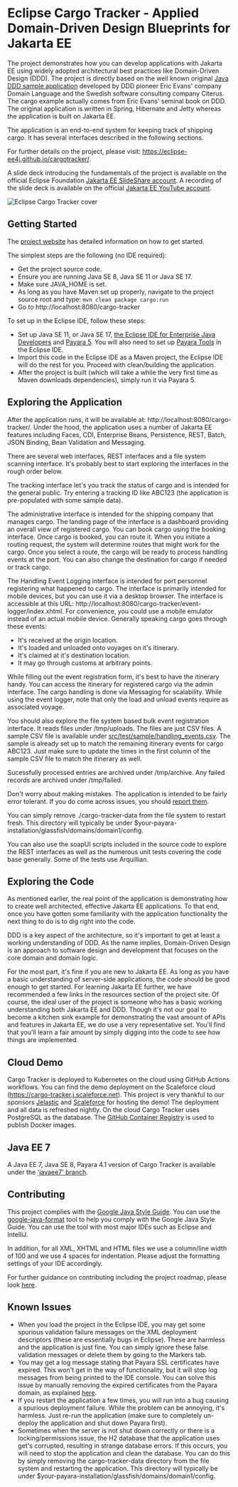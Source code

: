 # Eclipse Cargo Tracker - Applied Domain-Driven Design Blueprints for Jakarta EE

The project demonstrates how you can develop applications with Jakarta EE using widely adopted
architectural best practices like Domain-Driven
Design (DDD). The project is directly based on the well known
original [Java DDD sample application](http://dddsample.sourceforge.net)
developed by DDD pioneer Eric Evans' company Domain Language and the Swedish
software consulting company Citerus. The cargo example actually comes from
Eric Evans' seminal book on DDD. The original application is written in Spring,
Hibernate and Jetty whereas the application is built on Jakarta EE.

The application is an end-to-end system for keeping track of shipping cargo. It
has several interfaces described in the following sections.

For further details on the project, please visit: https://eclipse-ee4j.github.io/cargotracker/.

A slide deck introducing the
fundamentals of the project is available on the official Eclipse
Foundation [Jakarta EE SlideShare account](https://www.slideshare.net/Jakarta_EE/applied-domaindriven-design-blueprints-for-jakarta-ee).
A recording of the slide deck is available on the official [Jakarta EE YouTube account](https://www.youtube.com/watch?v=pKmmZd-3mhA).

![Eclipse Cargo Tracker cover](cargo_tracker_cover.png)

## Getting Started

The [project website](https://eclipse-ee4j.github.io/cargotracker/) has detailed information on how
to get started.

The simplest steps are the following (no IDE required):

* Get the project source code.
* Ensure you are running Java SE 8, Java SE 11 or Java SE 17.
* Make sure JAVA_HOME is set.
* As long as you have Maven set up properly, navigate to the project source root and
  type: `mvn clean package cargo:run`
* Go to http://localhost:8080/cargo-tracker

To set up in the Eclipse IDE, follow these steps:

* Set up Java SE 11, or Java SE 17,
  [the Eclipse IDE for Enterprise Java Developers](https://www.eclipse.org/downloads/packages/)
  and [Payara 5](https://www.payara.fish/downloads/).
  You will also need to set up [Payara Tools](https://marketplace.eclipse.org/content/payara-tools) in the Eclipse IDE.
* Import this code in the Eclipse IDE as a Maven project,
  the Eclipse IDE will do the rest for you. Proceed with clean/building the application.
* After the project is built (which will take a while the very first time as Maven downloads dependencies), simply run it via Payara 5.

## Exploring the Application

After the application runs, it will be available at:
http://localhost:8080/cargo-tracker/. Under the hood, the application uses
a number of Jakarta EE features including Faces, CDI, Enterprise Beans, Persistence, REST, Batch, JSON Binding,
Bean Validation and Messaging.

There are several web interfaces, REST interfaces and a file system scanning
interface. It's probably best to start exploring the interfaces in the rough
order below.

The tracking interface let's you track the status of cargo and is
intended for the general public. Try entering a tracking ID like ABC123 (the
application is pre-populated with some sample data).

The administrative interface is intended for the shipping company that manages
cargo. The landing page of the interface is a dashboard providing an overall
view of registered cargo. You can book cargo using the booking interface.
Once cargo is booked, you can route it. When you initiate a routing request,
the system will determine routes that might work for the cargo. Once you select
a route, the cargo will be ready to process handling events at the port. You can
also change the destination for cargo if needed or track cargo.

The Handling Event Logging interface is intended for port personnel registering what
happened to cargo. The interface is primarily intended for mobile devices, but
you can use it via a desktop browser. The interface is accessible at this
URL: http://localhost:8080/cargo-tracker/event-logger/index.xhtml. For convenience, you
could use a mobile emulator instead of an actual mobile device. Generally speaking cargo
goes through these events:

* It's received at the origin location.
* It's loaded and unloaded onto voyages on it's itinerary.
* It's claimed at it's destination location.
* It may go through customs at arbitrary points.

While filling out the event registration form, it's best to have the itinerary
handy. You can access the itinerary for registered cargo via the admin interface. The cargo handling
is done via Messaging for scalability. While using the event logger, note that only the load and
unload events require as associated voyage.

You should also explore the file system based bulk event registration interface.
It reads files under /tmp/uploads. The files are just CSV files. A sample CSV
file is available under [src/test/sample/handling_events.csv](src/test/sample/handling_events.csv).
The sample is already set up to match the remaining itinerary events for cargo ABC123. Just make
sure to update the times in the first column of the sample CSV file to match the itinerary as well.

Sucessfully processed entries are archived under /tmp/archive. Any failed records are
archived under /tmp/failed.

Don't worry about making mistakes. The application is intended to be fairly
error tolerant. If you do come across issues, you
should [report them](https://github.com/eclipse-ee4j/cargotracker/issues).

You can simply remove ./cargo-tracker-data from the file system to restart fresh. This directory
will typically be under $your-payara-installation/glassfish/domains/domain1/config.

You can also use the soapUI scripts included in the source code to explore the
REST interfaces as well as the numerous unit tests covering the code base
generally. Some of the tests use Arquillian.

## Exploring the Code

As mentioned earlier, the real point of the application is demonstrating how to
create well architected, effective Jakarta EE applications. To that end, once you
have gotten some familiarity with the application functionality the next thing
to do is to dig right into the code.

DDD is a key aspect of the architecture, so it's important to get at least a
working understanding of DDD. As the name implies, Domain-Driven Design is an
approach to software design and development that focuses on the core domain and
domain logic.

For the most part, it's fine if you are new to Jakarta EE. As long as you have
a basic understanding of server-side applications, the code should be good enough to get started.
For learning Jakarta EE further, we have recommended a few links in the resources section of the project site.
Of course, the ideal user of the project is someone who has a basic working
understanding both Jakarta EE and DDD. Though it's not our goal to become a kitchen
sink example for demonstrating the vast amount of APIs and features in Jakarta EE,
we do use a very representative set. You'll find that you'll learn a fair amount
by simply digging into the code to see how things are implemented.

## Cloud Demo

Cargo Tracker is deployed to Kubernetes on the cloud using GitHub Actions workflows. You can find
the demo deployment on the Scaleforce cloud (https://cargo-tracker.j.scaleforce.net). This project
is very thankful to our sponsors [Jelastic](https://jelastic.com)
and [Scaleforce](https://www.scaleforce.net) for hosting the demo! The deployment and all data is
refreshed nightly. On the cloud Cargo Tracker uses PostgreSQL as the database.
The [GitHub Container Registry](https://ghcr.io/eclipse-ee4j/cargo-tracker) is used to publish
Docker images.

## Java EE 7

A Java EE 7, Java SE 8, Payara 4.1 version of Cargo Tracker is available under
the ['javaee7' branch](https://github.com/eclipse-ee4j/cargotracker/tree/javaee7).

## Contributing

This project complies with
the [Google Java Style Guide](https://google.github.io/styleguide/javaguide.html). You can use
the [google-java-format](https://github.com/google/google-java-format) tool to help you comply with
the Google Java Style Guide. You can use the tool with most major IDEs such as Eclipse and IntelliJ.

In addition, for all XML, XHTML and HTML files we use a column/line width of 100 and we use 4 spaces
for indentation. Please adjust the formatting settings of your IDE accordingly.

For further guidance on contributing including the project roadmap, please
look [here](CONTRIBUTING.md).

## Known Issues

* When you load the project in the Eclipse IDE, you may get some spurious validation failure
  messages on the XML deployment descriptors (these are essentially bugs in Eclipse). These are
  harmless and the application is just fine. You can simply ignore these false validation messages
  or delete them by going to the Markers tab.
* You may get a log message stating that Payara SSL certificates have expired. This won't get in the
  way of functionality, but it will
  stop log messages from being printed to the IDE console. You can solve this issue by manually
  removing the expired certificates from the Payara domain, as
  explained [here](https://github.com/payara/Payara/issues/3038).
* If you restart the application a few times, you will run into a bug causing a spurious deployment
  failure. While the problem can be annoying, it's harmless.
  Just re-run the application (make sure to completely un-deploy the application and shut down
  Payara first).
* Sometimes when the server is not shut down correctly or there is a locking/permissions issue, the
  H2 database that
  the application uses get's corrupted, resulting in strange database errors. If
  this occurs, you will need to stop the application and clean the database. You
  can do this by simply removing the cargo-tracker-data directory from the file
  system and restarting the application. This directory will typically be under
  $your-payara-installation/glassfish/domains/domain1/config.

